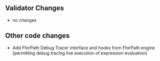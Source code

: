 ## Validator Changes

* no changes

## Other code changes

* Add FhirPath Debug Tracer interface and hooks from FhirPath engine (permitting debug tracing live execution of expression evaluation)

